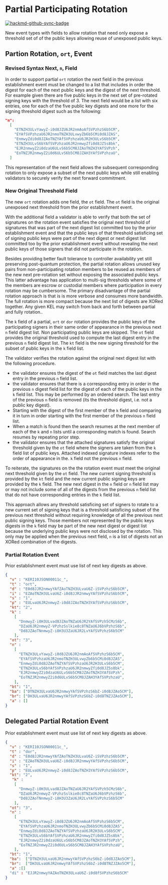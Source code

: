 # Partial Participating Rotation

[![hackmd-github-sync-badge](https://hackmd.io/Tfm63kdnRdmGxcVgrne5Uw/badge)](https://hackmd.io/Tfm63kdnRdmGxcVgrne5Uw)


New event types with fields to allow rotation that need only expose  a threshold set of of the public keys allowing reuse of unexposed public keys.


## Partion Rotation, `ort`, Event

### Revised Syntax Next, `n`, Field
In order to support partial `ort` rotation the next field in the previous establishment event must be changed to a list that includes in order the digest for each of the next public keys and the digest of the next threshold. For example given there are five public keys in the next set of pre-rotated signing keys with the threshold of 3. The next field would be a list with six entries, one for each of the five public key digests and one more for the signing threshold digest such as the following:

```json
"n": 
  [
    "ETNZH3ULvYawyZ-i0d8JZU6JR2nmAoAfSVPzhzS6b5CM", 
    "EYAfSVPzhzaU6JR2nmoTNZH3ULvwyZb6b5CMi0d8JZAS",
    "EnmwyZdi0d8JZAoTNZYAfSVPzhzaU6JR2H3ULvS6b5CM",
    "ETNZH3ULvS6bYAfSVPzhzaU6JR2nmwyZfi0d8JZ5s8bk",                       
    "EJR2nmwyZ2i0dzaU6ULvS6b5CM8JZAoTNZH3YAfSVPzh",
    "EoTNZJR2nmwyZ2i0d6ULvS6b5CM8JZAH3YAfSVPzhzaU",  
  ]
```

This representation of the next field allows the subsequent corresponding rotation to only expose a subset of the next public keys while still enabling validators to securely verify the next forward commitment.



### New Original Threshold Field

The new `ort` rotation adds one field, the `ot` field.
The `ot` field is the original unexposed next threshold from the prior establishment event.

With the additional field a validator is able to verify that both the set of signatures on the rotation event satisfies the original next threshold of signatures that was part of the next digest list committed too by the prior establishment event and that the public keys of that threshold satisficing set of signing public keys were part of the next digest or next digest list committed too by the prior establishment event without revealing the next public keys of those signers that did not participate in the rotation.

Besides providing better fault tolerance to controller availability yet still preserving post-quantum protection, the partial rotation allows unused key pairs from non-participating rotation members to be reused as members of the new next pre-rotation set without exposing the associated public keys. This latter advantage has application to multi-sig thresholds where some of the members are escrow or custodial members where participation in every rotation may be cumbersome. The primary disadvantage of the partial rotation approach is that is is more verbose and consumes more bandwidth. The full rotation is more compact because the next list of digests are XORed together. Any given KEL may switch from back and forth between partial and fully rotation..

The `k` field of a partial, `ort` or `dor` rotation provides the public keys of the participating signers in their same order of appearance in the previous next `n` field digest list. Non participating public keys are skipped. The `ot` field provides the original threshold used to compute the last digest entry in the  previous `n` field digest list.
The `kt` field is the new signing threshold for the subset of public keys in the `k` field list.

The validator verifies the rotation against the original next digest list with the following procedure. 
- the validator ensures the digest of the `ot` field matches the last digest entry in the previous `n` field list. 
- the validator ensures that there is a corresponding entry in order in the previous `n` digest field list for the digest of each of the public keys in the `k` field list. This may be performed by an ordered search. The last entry of the previous `n` field is removed (its the threshold digest, i.e. not a public key digest). 
-  Starting with the digest of the first member of the `k` field and comparing it in turn in order starting with the first member of the previous `n` field list. 
- When a match is found then the search resumes at the next member of each of the `k` and `n` lists until a corresponding match is found. Search resumes by repeating prior step.
- the validator ensures that the attached signatures satisfy the original threshold given by the `ot` field where the signers are taken from the `k` field list of public keys. Attached indexed signature indexes refer to the order of appearance in the. `k` field not the previous `n` field.

To reiterate, the signatures on the the rotation event must meet the original next threshold given by the `ot` field. The new current signing threshold is provided by the `kt` field and the new current public signing keys are provided by the `k` field. The new next digest in the `n` field or `n` field list may or may not include some of all of the digests from the previous `n` field list that do not have corresponding entries in the `k` field list.

This approach allows any threshold satisficing set of signers to rotate to a new current set of signing keys that is a threshold satisficing subset of the previous next threshold without requiring knowledge of all the previous next public signing keys. Those members not represented by the public keys digests in the `k` field may be part of the new next digest or digest list because the underlying public keys were not disclosed by the rotation. This only may be applied when the previous next field, `n` is a list of digests not an XORed combination of the digests.

### Partial Rotation Event

Prior establishment event must use list of next key digests as above.

```json
{
  "v" : "KERI10JSON00011c_",
  "t" : "ort",
  "d" : "E0d8JJR2nmwyYAfZAoTNZH3ULvaU6Z-iSVPzhzS6b5CM",
  "i" : "EZAoTNZH3ULvaU6Z-i0d8JJR2nmwyYAfSVPzhzS6b5CM",
  "s" : "1",
  "p" : "EULvaU6JR2nmwyZ-i0d8JZAoTNZH3YAfSVPzhzS6b5CM",
  "kt": "2",
  "k" :  
    [
      "DnmwyZ-i0H3ULvad8JZAoTNZaU6JR2YAfSVPzh5CMzS6b",
      "DZaU6JR2nmwyZ-VPzhzSslkie8c8TNZaU6J6bVPzhzS6b",
      "Dd8JZAoTNnmwyZ-i0H3U3ZaU6JR2LvYAfSVPzhzS6b5CM"
    ],
  "ot": "3",
  "n" : 
    [
      "ETNZH3ULvYawyZ-i0d8JZU6JR2nmAoAfSVPzhzS6b5CM", 
      "EYAfSVPzhzaU6JR2nmoTNZH3ULvwyZb6b5CMi0d8JZAS",
      "EnmwyZdi0d8JZAoTNZYAfSVPzhzaU6JR2H3ULvS6b5CM",
      "ETNZH3ULvS6bYAfSVPzhzaU6JR2nmwyZfi0d8JZ5s8bk",                       
      "EJR2nmwyZ2i0dzaU6ULvS6b5CM8JZAoTNZH3YAfSVPzh",
      "EoTNZJR2nmwyZ2i0d6ULvS6b5CM8JZAH3YAfSVPzhzaU",  
    ],
  "bt": "1",
  "ba": ["DTNZH3ULvaU6JR2nmwyYAfSVPzhzS6bZ-i0d8JZAo5CM"],
  "br": ["DH3ULvaU6JR2nmwyYAfSVPzhzS6bZ-i0d8TNZJZAo5CM"],
  "a" : []
}
```


## Delegated Partial Rotation Event

Prior establishment event must use list of next key digests as above.

```json
{
  "v" : "KERI10JSON00011c_",
  "t" : "dor",
  "d" : "E0d8JJR2nmwyYAfZAoTNZH3ULvaU6Z-iSVPzhzS6b5CM",
  "i" : "EZAoTNZH3ULvaU6Z-i0d8JJR2nmwyYAfSVPzhzS6b5CM",
  "s" : "1",
  "p" : "EULvaU6JR2nmwyZ-i0d8JZAoTNZH3YAfSVPzhzS6b5CM",
  "kt": "2",
   "k" :  
    [
      "DnmwyZ-i0H3ULvad8JZAoTNZaU6JR2YAfSVPzh5CMzS6b",
      "DZaU6JR2nmwyZ-VPzhzSslkie8c8TNZaU6J6bVPzhzS6b",
      "Dd8JZAoTNnmwyZ-i0H3U3ZaU6JR2LvYAfSVPzhzS6b5CM"
    ],
  "ot": "3",
  "n" : 
    [
      "ETNZH3ULvYawyZ-i0d8JZU6JR2nmAoAfSVPzhzS6b5CM", 
      "EYAfSVPzhzaU6JR2nmoTNZH3ULvwyZb6b5CMi0d8JZAS",
      "EnmwyZdi0d8JZAoTNZYAfSVPzhzaU6JR2H3ULvS6b5CM",
      "ETNZH3ULvS6bYAfSVPzhzaU6JR2nmwyZfi0d8JZ5s8bk",                       
      "EJR2nmwyZ2i0dzaU6ULvS6b5CM8JZAoTNZH3YAfSVPzh",
      "EoTNZJR2nmwyZ2i0d6ULvS6b5CM8JZAH3YAfSVPzhzaU",  
    ],
  "bt": "1",
  "ba":  ["DTNZH3ULvaU6JR2nmwyYAfSVPzhzS6bZ-i0d8JZAo5CM"],
  "br":  ["DH3ULvaU6JR2nmwyYAfSVPzhzS6bZ-i0d8TNZJZAo5CM"],
  "a" :[]
  "di" : "EJJR2nmwyYAZAoTNZH3ULvaU6Z-i0d8fSVPzhzS6b5CM"
}
```